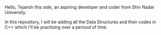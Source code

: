 Hello,
Tejansh this side, an aspiring developer and coder from Shiv Nadar University. 

In this repository, I will be adding all the Data Structures and their codes in C++ which I'll be practising over a perisod of time. 

